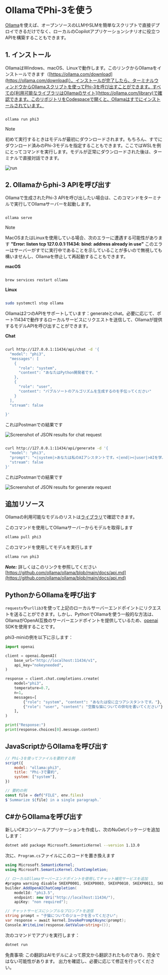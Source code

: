# **OllamaでPhi-3を使う**

[Ollama](https://ollama.com)を使えば、オープンソースのLLMやSLMを簡単なスクリプトで直接デプロイできるだけでなく、ローカルのCopilotアプリケーションシナリオに役立つAPIを構築することもできます。

## **1. インストール**

OllamaはWindows、macOS、Linuxで動作します。このリンクからOllamaをインストールできます（[https://ollama.com/download](https://ollama.com/download)）。インストールが完了したら、ターミナルウィンドウからOllamaスクリプトを使ってPhi-3を呼び出すことができます。すべての[利用可能なライブラリはOllamaのサイト](https://ollama.com/library)で確認できます。このリポジトリをCodespaceで開くと、Ollamaはすでにインストールされています。

```bash

ollama run phi3

```

> [!NOTE]
> 初めて実行するときはモデルが最初にダウンロードされます。もちろん、すでにダウンロード済みのPhi-3モデルを指定することもできます。ここではWSLを例にとってコマンドを実行します。モデルが正常にダウンロードされた後は、ターミナルで直接対話できます。

![run](../../../../translated_images/ollama_run.302aa6484e50a7f8f09b40c787dc22eea10525cac6287c92825c8fc80c012c48.ja.png)

## **2. Ollamaからphi-3 APIを呼び出す**

Ollamaで生成されたPhi-3 APIを呼び出したい場合は、このコマンドをターミナルで実行してOllamaサーバーを起動します。

```bash

ollama serve

```

> [!NOTE]
> MacOSまたはLinuxを使用している場合、次のエラーに遭遇する可能性があります **"Error: listen tcp 127.0.0.1:11434: bind: address already in use"** このエラーはサーバーがすでに実行中であることを示していることが多いので無視しても構いませんし、Ollamaを停止して再起動することもできます。

**macOS**

```bash

brew services restart ollama

```

**Linux**

```bash

sudo systemctl stop ollama

```

Ollamaは2つのAPIをサポートしています：generateとchat。必要に応じて、ポート11434で動作するローカルサービスにリクエストを送信して、Ollamaが提供するモデルAPIを呼び出すことができます。

**Chat**

```bash

curl http://127.0.0.1:11434/api/chat -d '{
  "model": "phi3",
  "messages": [
    {
      "role": "system",
      "content": "あなたはPython開発者です。"
    },
    {
      "role": "user",
      "content": "バブルソートのアルゴリズムを生成するのを手伝ってください"
    }
  ],
  "stream": false
  
}'


```

これはPostmanでの結果です

![Screenshot of JSON results for chat request](../../../../translated_images/ollama_chat.25d29e9741e1daa8efd30ca36e60008b6f2841edb544ca8167645e0ec750c72a.ja.png)

```bash

curl http://127.0.0.1:11434/api/generate -d '{
  "model": "phi3",
  "prompt": "<|system|>あなたは私のAIアシスタントです。<|end|><|user|>AIを学ぶ方法を教えてください<|end|><|assistant|>",
  "stream": false
}'


```

これはPostmanでの結果です

![Screenshot of JSON results for generate request](../../../../translated_images/ollama_gen.523df35c3c34f0ada4770f77c9bb68f55442958adffe73ba5ae03e417ff9a781.ja.png)

## 追加リソース

Ollamaの利用可能なモデルのリストは[ライブラリ](https://ollama.com/library)で確認できます。

このコマンドを使用してOllamaサーバーからモデルを取得します

```bash
ollama pull phi3
```

このコマンドを使用してモデルを実行します

```bash
ollama run phi3
```

***Note:*** 詳しくはこのリンクを参照してください [https://github.com/ollama/ollama/blob/main/docs/api.md](https://github.com/ollama/ollama/blob/main/docs/api.md)

## PythonからOllamaを呼び出す

`requests`や`urllib3`を使って上記のローカルサーバーエンドポイントにリクエストを送ることができます。しかし、PythonでOllamaを使う一般的な方法は、OllamaがOpenAI互換のサーバーエンドポイントを提供しているため、[openai](https://pypi.org/project/openai/) SDKを使用することです。

phi3-miniの例を以下に示します：

```python
import openai

client = openai.OpenAI(
    base_url="http://localhost:11434/v1",
    api_key="nokeyneeded",
)

response = client.chat.completions.create(
    model="phi3",
    temperature=0.7,
    n=1,
    messages=[
        {"role": "system", "content": "あなたは役に立つアシスタントです。"},
        {"role": "user", "content": "空腹な猫についての俳句を書いてください"},
    ],
)

print("Response:")
print(response.choices[0].message.content)
```

## JavaScriptからOllamaを呼び出す 

```javascript
// Phi-3を使ってファイルを要約する例
script({
    model: "ollama:phi3",
    title: "Phi-3で要約",
    system: ["system"],
})

// 要約の例
const file = def("FILE", env.files)
$`Summarize ${file} in a single paragraph.`
```

## C#からOllamaを呼び出す

新しいC#コンソールアプリケーションを作成し、次のNuGetパッケージを追加します：

```bash
dotnet add package Microsoft.SemanticKernel --version 1.13.0
```

次に、`Program.cs`ファイルにこのコードを置き換えます

```csharp
using Microsoft.SemanticKernel;
using Microsoft.SemanticKernel.ChatCompletion;

// ローカルOllamaサーバーエンドポイントを使用してチャット補完サービスを追加
#pragma warning disable SKEXP0001, SKEXP0003, SKEXP0010, SKEXP0011, SKEXP0050, SKEXP0052
builder.AddOpenAIChatCompletion(
    modelId: "phi3.5",
    endpoint: new Uri("http://localhost:11434/"),
    apiKey: "non required");

// チャットサービスにシンプルなプロンプトを送信
string prompt = "子猫についてのジョークを言ってください";
var response = await kernel.InvokePromptAsync(prompt);
Console.WriteLine(response.GetValue<string>());
```

次のコマンドでアプリを実行します：

```bash
dotnet run
```

免責事項: この翻訳はAIモデルによって原文から翻訳されたものであり、完全ではない可能性があります。
出力を確認し、必要に応じて修正を行ってください。
